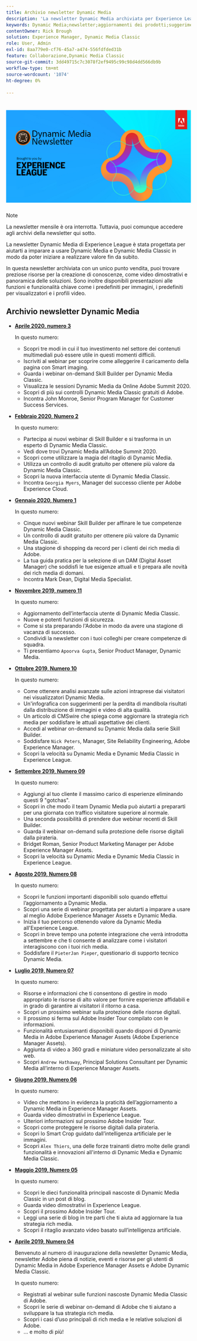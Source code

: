 ```yaml
---
title: Archivio newsletter Dynamic Media
description: 'La newsletter Dynamic Media archiviata per Experience League era una newsletter mensile. È stato progettato per aiutarti a imparare a usare Dynamic Media e Dynamic Media Classic in modo da poter realizzare subito valore. Le newsletter archiviate contengono preziose risorse per la creazione di conoscenze, disponibili in questa newsletter di one-stop che è ora discontinua. Le newsletter archiviate includono video dimostrativi e panoramica delle soluzioni. Sono inoltre disponibili presentazioni alle funzioni e funzionalità chiave come i predefiniti per immagini, i predefiniti per visualizzatori e i profili video. '
keywords: Dynamic Media;newsletter;aggiornamenti dei prodotti;suggerimenti e trucchi;eventi;successo dei clienti;blog;blog;immagini;video;funzionalità;funzionalità
contentOwner: Rick Brough
solution: Experience Manager, Dynamic Media Classic
role: User, Admin
exl-id: 8aa779e0-cf76-45a7-a474-556fdfded31b
feature: Collaborazione,Dynamic Media Classic
source-git-commit: 3dd49715c7c3078f2ef9495c99c98d4dd566db9b
workflow-type: tm+mt
source-wordcount: '1074'
ht-degree: 0%

---
```


# ![Logo della newsletter Dynamic Media](/help/assets/assets/dynamic-media-newsletter-logo.png)

>[!NOTE]
>
>La newsletter mensile è ora interrotta. Tuttavia, puoi comunque accedere agli archivi della newsletter qui sotto.

La newsletter Dynamic Media di Experience League è stata progettata per aiutarti a imparare a usare Dynamic Media e Dynamic Media Classic in modo da poter iniziare a realizzare valore fin da subito.

In questa newsletter archiviata con un unico punto vendita, puoi trovare preziose risorse per la creazione di conoscenze, come video dimostrativi e panoramica delle soluzioni. Sono inoltre disponibili presentazioni alle funzioni e funzionalità chiave come i predefiniti per immagini, i predefiniti per visualizzatori e i profili video.

<!-- ## Get inspired - Stay informed

[Sign up](https://www.adobe.com/subscription/dynamic-media-newsletter.html) to receive the Dynamic Media Newsletter on a monthly basis in your inbox. -->

## Archivio newsletter Dynamic Media

<!-- * **[May 2020, Issue 4](https://expleague.azureedge.net/assets/aem/Experience-Insider-vol.31.html)**

    In this issue:

    * What business continuity means in uncertain times.
    * Key takeaways from the first all-digital Adobe Summit.
    * Must-watch Experience Manager breakout sessions.
    * Summit customer spotlight: Under Armour.
    * Never miss an Experience Insider webinar.
    * Public sector spotlight: The urgent need for digital enrollment.
    * Look what’s new in Experience Manager Innovation.
    * Build your Experience Manager skills *live* with the Adobe pros.
    * Connect with the Adobe Experience Manager Community.
    * Fast-track your Adobe expertise with Adobe Experience League. -->

* **[Aprile 2020, numero 3](https://expleague.azureedge.net/assets/dynamic-media/Dynamic_Media_Newsletter_04_2020_April.html)**

   In questo numero:

   * Scopri tre modi in cui il tuo investimento nel settore dei contenuti multimediali può essere utile in questi momenti difficili.
   * Iscriviti al webinar per scoprire come alleggerire il caricamento della pagina con Smart imaging.
   * Guarda i webinar on-demand Skill Builder per Dynamic Media Classic.
   * Visualizza le sessioni Dynamic Media da Online Adobe Summit 2020.
   * Scopri di più sui controlli Dynamic Media Classic gratuiti di Adobe.
   * Incontra John Monroe, Senior Program Manager for Customer Success Services.

<!--     >[!IMPORTANT]
    >
    >Adobe wants to make sure they are only sending the Dynamic Media newsletter to people who want to receive it. To continue receiving the newsletter after this issue, please sign up for it [here](https://nam04.safelinks.protection.outlook.com/?url=http%3A%2F%2Ft.messages.adobe.com%2Fr%2F%3Fid%3Dha6c66e%2C266d7ba%2C26edbee&data=02%7C01%7Crbrough%40adobe.com%7Ce0ec0f8dde0f4eb03d9c08d7e2173fd3%7Cfa7b1b5a7b34438794aed2c178decee1%7C0%7C0%7C637226461801398160&sdata=3c1oREsqy%2FeDPKC3dd4IO9dXomQ1XbokaBAYQl8obrk%3D&reserved=0). -->

* **[Febbraio 2020, Numero 2](https://expleague.azureedge.net/assets/dynamic-media/Dynamic_Media_Newsletter_02_2020_Feb.html)**

   In questo numero:

   * Partecipa ai nuovi webinar di Skill Builder e si trasforma in un esperto di Dynamic Media Classic.
   * Vedi dove trovi Dynamic Media all’Adobe Summit 2020.
   * Scopri come utilizzare la magia del ritaglio di Dynamic Media.
   * Utilizza un controllo di audit gratuito per ottenere più valore da Dynamic Media Classic.
   * Scopri la nuova interfaccia utente di Dynamic Media Classic.
   * Incontra `Georgia Myers`, Manager del successo cliente per Adobe Experience Cloud.

* **[Gennaio 2020, Numero 1](https://expleague.azureedge.net/assets/dynamic-media/Dynamic_Media_Newsletter_01_2020_Jan.html)**

   In questo numero:

   * Cinque nuovi webinar Skill Builder per affinare le tue competenze Dynamic Media Classic.
   * Un controllo di audit gratuito per ottenere più valore da Dynamic Media Classic.
   * Una stagione di shopping da record per i clienti dei rich media di Adobe.
   * La tua guida pratica per la selezione di un DAM (Digital Asset Manager) che soddisfi le tue esigenze attuali e ti prepara alle novità dei rich media di domani.
   * Incontra Mark Dean, Digital Media Specialist.

* **[Novembre 2019, numero 11](https://expleague.azureedge.net/assets/dynamic-media/Dynamic_Media_Newsletter_11_2019_Nov.html)**

   In questo numero:

   * Aggiornamento dell’interfaccia utente di Dynamic Media Classic.
   * Nuove e potenti funzioni di sicurezza.
   * Come si sta preparando l&#39;Adobe in modo da avere una stagione di vacanza di successo.
   * Condividi la newsletter con i tuoi colleghi per creare competenze di squadra.
   * Ti presentiamo `Apoorva Gupta`, Senior Product Manager, Dynamic Media.

* **[Ottobre 2019, Numero 10](https://expleague.azureedge.net/assets/dynamic-media/Dynamic_Media_Newsletter_10_2019_Oct.html)**

   In questo numero:

   * Come ottenere analisi avanzate sulle azioni intraprese dai visitatori nei visualizzatori Dynamic Media.
   * Un&#39;infografica con suggerimenti per la perdita di mandibola risultati dalla distribuzione di immagini e video di alta qualità.
   * Un articolo di CMSwire che spiega come aggiornare la strategia rich media per soddisfare le attuali aspettative dei clienti.
   * Accedi al webinar on-demand su Dynamic Media dalla serie Skill Builder.
   * Soddisfare `Nick Peters`, Manager, Site Reliability Engineering, Adobe Experience Manager.
   * Scopri la velocità su Dynamic Media e Dynamic Media Classic in Experience League.

* **[Settembre 2019, Numero 09](https://expleague.azureedge.net/assets/dynamic-media/Dynamic_Media_Newsletter_09_2019_Sept.html)**

   In questo numero:

   * Aggiungi al tuo cliente il massimo carico di esperienze eliminando questi 9 &quot;gotchas&quot;.
   * Scopri in che modo il team Dynamic Media può aiutarti a prepararti per una giornata con traffico visitatore superiore al normale.
   * Una seconda possibilità di prendere due webinar recenti di Skill Builder.
   * Guarda il webinar on-demand sulla protezione delle risorse digitali dalla pirateria.
   * Bridget Roman, Senior Product Marketing Manager per Adobe Experience Manager Assets.
   * Scopri la velocità su Dynamic Media e Dynamic Media Classic in Experience League.

* **[Agosto 2019, Numero 08](https://expleague.azureedge.net/assets/dynamic-media/Dynamic_Media_Newsletter_08_2019_Aug.html)**

   In questo numero:

   * Scopri le funzioni importanti disponibili solo quando effettui l’aggiornamento a Dynamic Media.
   * Scopri una serie di webinar progettata per aiutarti a imparare a usare al meglio Adobe Experience Manager Assets e Dynamic Media.
   * Inizia il tuo percorso ottenendo valore da Dynamic Media all&#39;Experience League.
   * Scopri in breve tempo una potente integrazione che verrà introdotta a settembre e che ti consente di analizzare come i visitatori interagiscono con i tuoi rich media.
   * Soddisfare il `PieterJan Pieper`, questionario di supporto tecnico Dynamic Media.

* **[Luglio 2019, Numero 07](https://expleague.azureedge.net/assets/dynamic-media/Dynamic_Media_Newsletter_07_2019_July.html)**

   In questo numero:

   * Risorse e informazioni che ti consentono di gestire in modo appropriato le risorse di alto valore per fornire esperienze affidabili e in grado di garantire ai visitatori il ritorno a casa.
   * Scopri un prossimo webinar sulla protezione delle risorse digitali.
   * Il prossimo si ferma sul Adobe Insider Tour compilato con le informazioni.
   * Funzionalità entusiasmanti disponibili quando disponi di Dynamic Media in Adobe Experience Manager Assets (Adobe Experience Manager Assets).
   * Aggiunta di video a 360 gradi e miniature video personalizzate al sito web.
   * Scopri `Andrew Hathaway`, Principal Solutions Consultant per Dynamic Media all’interno di Experience Manager Assets.

* **[Giugno 2019, Numero 06](https://expleague.azureedge.net/assets/dynamic-media/Dynamic_Media_Newsletter_06_2019_June.html)**

   In questo numero:

   * Video che mettono in evidenza la praticità dell’aggiornamento a Dynamic Media in Experience Manager Assets.
   * Guarda video dimostrativi in Experience League.
   * Ulteriori informazioni sul prossimo Adobe Insider Tour.
   * Scopri come proteggere le risorse digitali dalla pirateria.
   * Scopri lo Smart Crop guidato dall’intelligenza artificiale per le immagini.
   * Scopri `Alex Thiers`, una delle forze trainanti dietro molte delle grandi funzionalità e innovazioni all&#39;interno di Dynamic Media e Dynamic Media Classic.

* **[Maggio 2019, Numero 05](https://expleague.azureedge.net/assets/dynamic-media/Dynamic_Media_Newsletter_05_2019_May.html)**

   In questo numero:

   * Scopri le dieci funzionalità principali nascoste di Dynamic Media Classic in un post di blog.
   * Guarda video dimostrativi in Experience League.
   * Scopri il prossimo Adobe Insider Tour.
   * Leggi una serie di blog in tre parti che ti aiuta ad aggiornare la tua strategia rich media.
   * Scopri il ritaglio avanzato video basato sull’intelligenza artificiale.

* **[Aprile 2019, Numero 04](https://expleague.azureedge.net/assets/dynamic-media/Dynamic_Media_Newsletter_04_2019_April.html)**

   Benvenuto al numero di inaugurazione della newsletter Dynamic Media, newsletter Adobe piena di notizie, eventi e risorse per gli utenti di Dynamic Media in Adobe Experience Manager Assets e Adobe Dynamic Media Classic.

   In questo numero:
   * Registrati al webinar sulle funzioni nascoste Dynamic Media Classic di Adobe.
   * Scopri le serie di webinar on-demand di Adobe che ti aiutano a sviluppare la tua strategia rich media.
   * Scopri i casi d’uso principali di rich media e le relative soluzioni di Adobe.
   * ... e molto di più!
